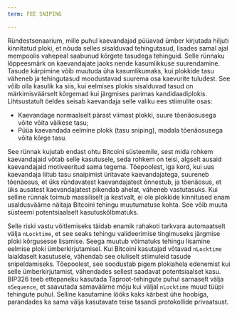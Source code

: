 ```yaml
---
term: FEE SNIPING

---
```

Ründestsenaarium, mille puhul kaevandajad püüavad ümber kirjutada hiljuti kinnitatud ploki, et nõuda selles sisalduvad tehingutasud, lisades samal ajal mempoolis vahepeal saabunud kõrgete tasudega tehinguid. Selle rünnaku lõppeesmärk on kaevandajate jaoks nende kasumlikkuse suurendamine. Tasude kärpimine võib muutuda üha kasumlikumaks, kui plokkide tasu väheneb ja tehingutasud moodustavad suurema osa kaevurite tuludest. See võib olla kasulik ka siis, kui eelmises plokis sisalduvad tasud on märkimisväärselt kõrgemad kui järgmises parimas kandidaadiplokis. Lihtsustatult öeldes seisab kaevandaja selle valiku ees stiimulite osas:


- Kaevandage normaalselt pärast viimast plokki, suure tõenäosusega võite võita väikese tasu;
- Püüa kaevandada eelmine plokk (tasu sniping), madala tõenäosusega võita kõrge tasu.

See rünnak kujutab endast ohtu Bitcoini süsteemile, sest mida rohkem kaevandajaid võtab selle kasutusele, seda rohkem on teisi, algselt ausaid kaevandajaid motiveeritud sama tegema. Tõepoolest, iga kord, kui uus kaevandaja liitub tasu snaipimist üritavate kaevandajatega, suureneb tõenäosus, et üks ründavatest kaevandajatest õnnestub, ja tõenäosus, et üks ausatest kaevandajatest pikendab ahelat, väheneb vastutasuks. Kui selline rünnak toimub massiliselt ja kestvalt, ei ole plokkide kinnitused enam usaldusväärne näitaja Bitcoini tehingu muutumatuse kohta. See võib muuta süsteemi potentsiaalselt kasutuskõlbmatuks.

Selle riski vastu võitlemiseks täidab enamik rahakoti tarkvara automaatselt välja `nLocktime`, et see seaks tehingu valideerimise tingimuseks järgmise ploki kõrgusesse lisamise. Seega muutub võimatuks tehingu lisamine eelmise ploki ümberkirjutamisel. Kui Bitcoini kasutajad võtavad `nLocktime` laialdaselt kasutusele, vähendab see oluliselt stiimuleid tasude snipeldamiseks. Tõepoolest, see soodustab pigem plokiahela edenemist kui selle ümberkirjutamist, vähendades sellest saadavat potentsiaalset kasu. BIP326 teeb ettepaneku kasutada Taproot-tehingute puhul sarnaselt välja `nSequence`, et saavutada samaväärne mõju kui väljal `nLocktime` muud tüüpi tehingute puhul. Selline kasutamine lööks kaks kärbest ühe hoobiga, parandades ka sama välja kasutavate teise tasandi protokollide privaatsust.